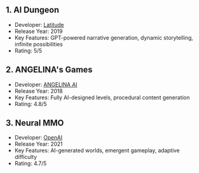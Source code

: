 
<h2 id="ai-dungeon">1. AI Dungeon</h2>

   - Developer: [Latitude](https://latitude.com)
   - Release Year: 2019
   - Key Features: GPT-powered narrative generation, dynamic storytelling, infinite possibilities
   - Rating: 5/5

<h2 id="angelina_games">2. ANGELINA's Games</h2>

   - Developer: [ANGELINA AI](https://angelina.ai)
   - Release Year: 2018
   - Key Features: Fully AI-designed levels, procedural content generation
   - Rating: 4.8/5

<h2 id="neural_mmo">3. Neural MMO</h2>

   - Developer: [OpenAI](https://openai.com)
   - Release Year: 2021
   - Key Features: AI-generated worlds, emergent gameplay, adaptive difficulty
   - Rating: 4.7/5


